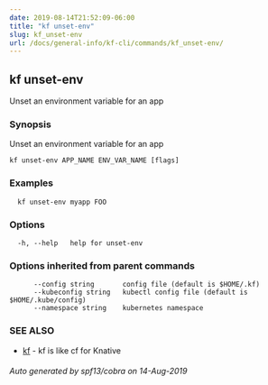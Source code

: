 ```yaml
---
date: 2019-08-14T21:52:09-06:00
title: "kf unset-env"
slug: kf_unset-env
url: /docs/general-info/kf-cli/commands/kf_unset-env/
---
```

## kf unset-env

Unset an environment variable for an app

### Synopsis

Unset an environment variable for an app

```
kf unset-env APP_NAME ENV_VAR_NAME [flags]
```

### Examples

```
  kf unset-env myapp FOO
```

### Options

```
  -h, --help   help for unset-env
```

### Options inherited from parent commands

```
      --config string       config file (default is $HOME/.kf)
      --kubeconfig string   kubectl config file (default is $HOME/.kube/config)
      --namespace string    kubernetes namespace
```

### SEE ALSO

* [kf](/docs/general-info/kf-cli/commands/kf/)	 - kf is like cf for Knative

###### Auto generated by spf13/cobra on 14-Aug-2019
